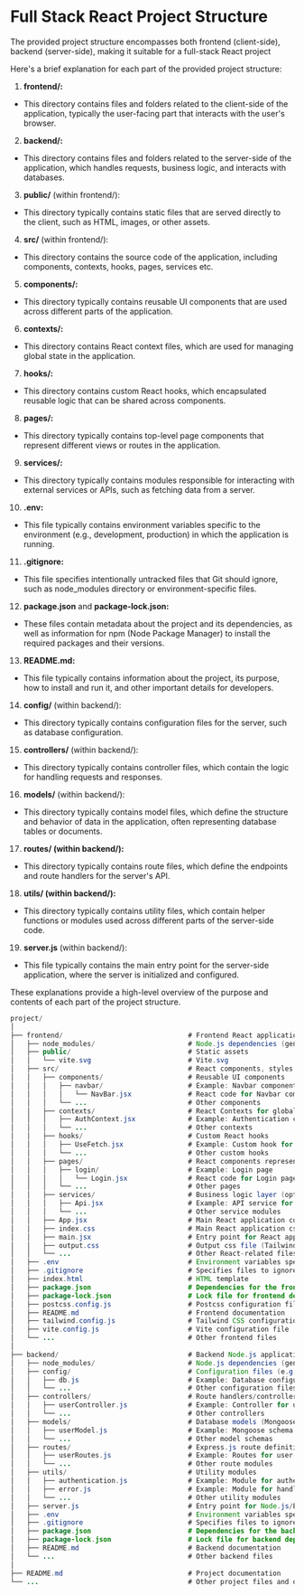 # Full Stack React Project Structure

The provided project structure encompasses both frontend (client-side), backend (server-side), making it suitable for a full-stack React project

Here's a brief explanation for each part of the provided project structure:

1. **frontend/:**

- This directory contains files and folders related to the client-side of the application, typically the user-facing part that interacts with the user's browser.

2. **backend/:**

- This directory contains files and folders related to the server-side of the application, which handles requests, business logic, and interacts with databases.

3. **public/** (within frontend/):

- This directory typically contains static files that are served directly to the client, such as HTML, images, or other assets.

4. **src/** (within frontend/):

- This directory contains the source code of the application, including components, contexts, hooks, pages, services etc.

5. **components/:**

- This directory typically contains reusable UI components that are used across different parts of the application.

6. **contexts/:**

- This directory contains React context files, which are used for managing global state in the application.

7. **hooks/:**

- This directory contains custom React hooks, which encapsulated reusable logic that can be shared across components.

8. **pages/:**

- This directory typically contains top-level page components that represent different views or routes in the application.

9. **services/:**

- This directory typically contains modules responsible for interacting with external services or APIs, such as fetching data from a server.

10. **.env:**

- This file typically contains environment variables specific to the environment (e.g., development, production) in which the application is running.

11. **.gitignore:**

- This file specifies intentionally untracked files that Git should ignore, such as node_modules directory or environment-specific files.

12. **package.json** and **package-lock.json:**

- These files contain metadata about the project and its dependencies, as well as information for npm (Node Package Manager) to install the required packages and their versions.

13. **README.md:**

- This file typically contains information about the project, its purpose, how to install and run it, and other important details for developers.

14. **config/** (within backend/):

- This directory typically contains configuration files for the server, such as database configuration.

15. **controllers/** (within backend/):

- This directory typically contains controller files, which contain the logic for handling requests and responses.

16. **models/** (within backend/):

- This directory typically contains model files, which define the structure and behavior of data in the application, often representing database tables or documents.

17. **routes/ (within backend/):**

- This directory typically contains route files, which define the endpoints and route handlers for the server's API.

18. **utils/ (within backend/):**

- This directory typically contains utility files, which contain helper functions or modules used across different parts of the server-side code.

19. **server.js** (within backend/):

- This file typically contains the main entry point for the server-side application, where the server is initialized and configured.
  
These explanations provide a high-level overview of the purpose and contents of each part of the project structure.

```java
project/
│
├── frontend/                               # Frontend React application
│   ├── node_modules/                       # Node.js dependencies (generated)
│   ├── public/                             # Static assets
│   │   └── vite.svg                        # Vite.svg
│   ├── src/                                # React components, styles, and scripts
│   │   ├── components/                     # Reusable UI components
│   │   │   ├── navbar/                     # Example: Navbar component
│   │   │   │   └── NavBar.jsx              # React code for Navbar component
│   │   │   └── ...                         # Other components
│   │   ├── contexts/                       # React Contexts for global state management
│   │   │   ├── AuthContext.jsx             # Example: Authentication context
│   │   │   └── ...                         # Other contexts
│   │   ├── hooks/                          # Custom React hooks
│   │   │   ├── UseFetch.jsx                # Example: Custom hook for fetching data
│   │   │   └── ...                         # Other custom hooks
│   │   ├── pages/                          # React components representing different pages
│   │   │   ├── login/                      # Example: Login page
│   │   │   │   └── Login.jsx               # React code for Login page
│   │   │   └── ...                         # Other pages
│   │   ├── services/                       # Business logic layer (optional)
│   │   │   ├── Api.jsx                     # Example: API service for making HTTP requests
│   │   │   └── ...                         # Other service modules
│   │   ├── App.jsx                         # Main React application component
│   │   ├── index.css                       # Main React application css file
│   │   ├── main.jsx                        # Entry point for React application
│   │   ├── output.css                      # Output css file (Tailwind CSS)
│   │   └── ...                             # Other React-related files
│   ├── .env                                # Environment variables specific to the frontend
│   ├── .gitignore                          # Specifies files to ignore by version control
│   ├── index.html                          # HTML template
│   ├── package.json                        # Dependencies for the frontend
│   ├── package-lock.json                   # Lock file for frontend dependencies
│   ├── postcss.config.js                   # Postcss configuration file
│   ├── README.md                           # Frontend documentation
│   ├── tailwind.config.js                  # Tailwind CSS configuration file
│   ├── vite.config.js                      # Vite configuration file
│   └── ...                                 # Other frontend files
│
├── backend/                                # Backend Node.js application
│   ├── node_modules/                       # Node.js dependencies (generated)
│   ├── config/                             # Configuration files (e.g., database connection)
│   │   ├── db.js                           # Example: Database configuration
│   │   └── ...                             # Other configuration files
│   ├── controllers/                        # Route handlers/controllers
│   │   ├── userController.js               # Example: Controller for user-related routes
│   │   └── ...                             # Other controllers
│   ├── models/                             # Database models (Mongoose schemas)
│   │   ├── userModel.js                    # Example: Mongoose schema for User model
│   │   └── ...                             # Other model schemas
│   ├── routes/                             # Express.js route definitions
│   │   ├── userRoutes.js                   # Example: Routes for user-related endpoints
│   │   └── ...                             # Other route modules
│   ├── utils/                              # Utility modules
│   │   ├── authentication.js               # Example: Module for authentication logic
│   │   ├── error.js                        # Example: Module for handling errors
│   │   └── ...                             # Other utility modules
│   ├── server.js                           # Entry point for Node.js/Express.js server
│   ├── .env                                # Environment variables specific to the backend
│   ├── .gitignore                          # Specifies files to ignore by version control
│   ├── package.json                        # Dependencies for the backend
│   ├── package-lock.json                   # Lock file for backend dependencies
│   ├── README.md                           # Backend documentation
│   └── ...                                 # Other backend files
│
├── README.md                               # Project documentation
└── ...                                     # Other project files and directories
```
